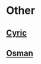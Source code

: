 # Other

## [Cyric](./Deities/Kaal/Other/Cyric/Cyric.md)
## [Osman](./Deities/Kaal/Other/Osman/Osman.md)
